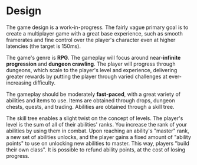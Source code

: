 # Design

The game design is a work-in-progress. The fairly vague primary goal is to create a multiplayer game with a great base experience, such as smooth framerates and fine control over the player's character even at higher latencies (the target is 150ms).

The game's genre is **RPG**. The gameplay will focus around near-**infinite progression** and **dungeon crawling**. The player will progress through dungeons, which scale to the player's level and experience, delivering greater rewards by putting the player through varied challenges at ever-increasing difficulty.

The gameplay should be moderately **fast-paced**, with a great variety of abilities and items to use. Items are obtained through drops, dungeon chests, quests, and trading. Abilities are obtained through a skill tree. 

The skill tree enables a slight twist on the concept of levels. The player's level is the sum of all of their abilities' ranks. You increase the rank of your abilities by using them in combat. Upon reaching an ability's "master" rank, a new set of abilities unlocks, and the player gains a fixed amount of "ability points" to use on unlocking new abilities to master. This way, players "build their own class". It is possible to refund ability points, at the cost of losing progress.